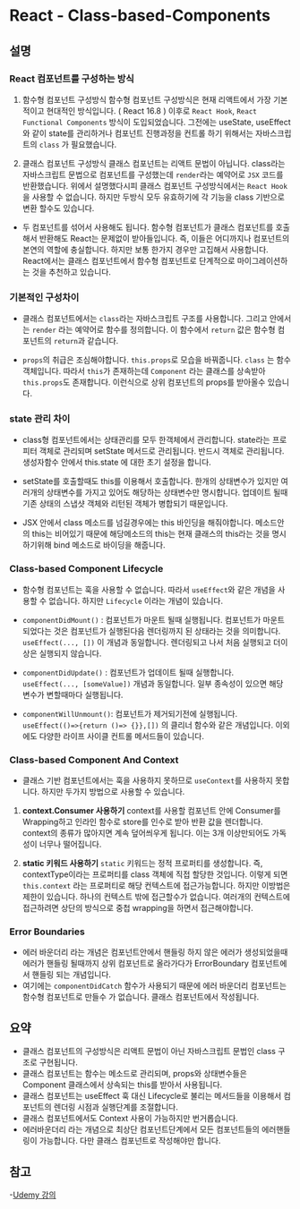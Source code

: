 # React - Class-based-Components

## 설명

### React 컴포넌트를 구성하는 방식

1. 함수형 컴포넌트 구성방식
   함수형 컴포넌트 구성방식은 현재 리액트에서 가장 기본적이고 현대적인 방식입니다. ( React 16.8 ) 이후로 `React Hook`, `React Functional Components` 방식이 도입되었습니다. 그전에는 useState, useEffect와 같이 state를 관리하거나 컴포넌트 진행과정을 컨트롤 하기 위해서는 자바스크립트의 `class` 가 필요했습니다.

2. 클래스 컴포넌트 구성방식
   클래스 컴포넌트는 리액트 문법이 아닙니다. class라는 자바스크립트 문법으로 컴포넌트를 구성했는데 `render`라는 예약어로 `JSX` 코드를 반환했습니다. 위에서 설명했다시피 클래스 컴포넌트 구성방식에서는 `React Hook`을 사용할 수 없습니다. 하지만 두방식 모두 유효하기에 각 기능을 class 기반으로 변환 할수도 있습니다.

- 두 컴포넌트를 섞어서 사용해도 됩니다. 함수형 컴포넌트가 클래스 컴포넌트를 호출해서 반환해도 React는 문제없이 받아들입니다. 즉, 이들은 어디까지나 컴포넌트의 본연의 역할에 충실합니다. 하지만 보통 한가지 경우만 고집해서 사용합니다. React에서는 클래스 컴포넌트에서 함수형 컴포넌트로 단계적으로 마이그레이션하는 것을 추천하고 있습니다.

### 기본적인 구성차이

- 클래스 컴포넌트에서는 `class`라는 자바스크립트 구조를 사용합니다. 그리고 안에서는 `render` 라는 예약어로 함수를 정의합니다. 이 함수에서 `return` 값은 함수형 컴포넌트의 `return`과 같습니다.

- `props`의 취급은 조심해야합니다. `this.props`로 모습을 바꿔줍니다. `class` 는 함수객체입니다. 따라서 `this`가 존재하는데 `Component` 라는 클래스를 상속받아 `this.props`도 존재합니다. 이런식으로 상위 컴포넌트의 props를 받아올수 있습니다.

### state 관리 차이

- class형 컴포넌트에서는 상태관리를 모두 한객체에서 관리합니다. state라는 프로피터 객체로 관리되며 setState 메서드로 관리됩니다. 반드시 객체로 관리됩니다.
  생성자함수 안에서 this.state 에 대한 초기 설정을 합니다.

- setState를 호출할때도 this를 이용해서 호출합니다. 한개의 상태변수가 있지만 여러개의 상태변수를 가지고 있어도 해당하는 상태변수만 명시합니다. 업데이트 될때 기존 상태의 스냅샷 객체와 리턴된 객체가 병합되기 때문입니다.

- JSX 안에서 class 메소드를 넘길경우에는 this 바인딩을 해줘야합니다. 메소드안의 this는 비어있기 때문에 해당메소드의 this는 현재 클래스의 this라는 것을 명시하기위해 bind 메소드로 바이딩을 해줍니다.

### Class-based Component Lifecycle

- 함수형 컴포넌트는 훅을 사용할 수 없습니다. 따라서 `useEffect`와 같은 개념을 사용할 수 없습니다. 하지만 `Lifecycle` 이라는 개념이 있습니다.

- `componentDidMount()` : 컴포넌트가 마운트 될때 실행됩니다. 컴포넌트가 마운트 되었다는 것은 컴포넌트가 실행된다음 렌더링까지 된 상태라는 것을 의미합니다. `useEffect(..., [])` 이 개념과 동일합니다. 렌더링되고 나서 처음 실행되고 더이상은 실행되지 않습니다.
- `componentDidUpdate()` : 컴포넌트가 업데이트 될때 실행합니다. `useEffect(..., [someValue])` 개념과 동일합니다. 일부 종속성이 있으면 해당 변수가 변할때마다 실행됩니다.
- `componentWillUnmount()`: 컴포넌트가 제거되기전에 실행됩니다. `useEffect(()=>{return ()=> {}},[])` 의 클리너 함수와 같은 개념입니다. 이외에도 다양한 라이프 사이클 컨트롤 메서드들이 있습니다.

### Class-based Component And Context

- 클래스 기반 컴포넌트에서는 훅을 사용하지 못하므로 `useContext`를 사용하지 못합니다. 하지만 두가지 방법으로 사용할 수 있습니다.

1. **context.Consumer 사용하기**
   context를 사용할 컴포넌트 안에 Consumer를 Wrapping하고 인라인 함수로 store를 인수로 받아 반환 값을 렌더합니다. context의 종류가 많아지면 계속 덮어씌우게 됩니다. 이는 3개 이상만되어도 가독성이 너무나 떨어집니다.

2. **static 키워드 사용하기**
   `static` 키워드는 정적 프로퍼티를 생성합니다. 즉, contextType이라는 프로퍼티를 class 객체에 직접 할당한 것입니다. 이렇게 되면 `this.context` 라는 프로퍼티로 해당 컨텍스트에 접근가능합니다. 하지만 이방법은 제한이 있습니다. 하나의 컨텍스트 밖에 접근할수가 없습니다. 여러개의 컨텍스트에 접근하려면 상단의 방식으로 중첩 wrapping을 하면서 접근해야합니다.

### Error Boundaries

- 에러 바운더리 라는 개념은 컴포넌트안에서 핸들링 하지 않은 에러가 생성되었을때 에러가 핸들링 될때까지 상위 컴포넌트로 올라가다가 ErrorBoundary 컴포넌트에서 핸들링 되는 개념입니다.
- 여기에는 `componentDidCatch` 함수가 사용되기 때문에 에러 바운더리 컴포넌트는 함수형 컴포넌트로 만들수 가 없습니다. 클래스 컴포넌트에서 작성됩니다.

## 요약

- 클래스 컴포넌트의 구성방식은 리액트 문법이 아닌 자바스크립트 문법인 class 구조로 구현됩니다.
- 클래스 컴포넌트는 함수는 메소드로 관리되며, props와 상태변수들은 Component 클래스에서 상속되는 this를 받아서 사용됩니다.
- 클래스 컴포넌트는 useEffect 훅 대신 Lifecycle로 불리는 메서드들을 이용해서 컴포넌트의 렌더링 시점과 실행단계를 조절합니다.
- 클래스 컴포넌트에서도 Context 사용이 가능하지만 번거롭습니다.
- 에러바운더리 라는 개념으로 최상단 컴포넌트단계에서 모든 컴포넌트들의 에러핸들링이 가능합니다. 다만 클래스 컴포넌트로 작성해야만 합니다.

## 참고

-[Udemy 강의](http://https://www.udemy.com/course/react-the-complete-guide-incl-redux/learn/lecture/25599684#content)
